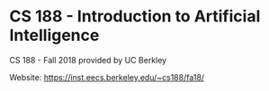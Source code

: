 # CS 188 - Introduction to Artificial Intelligence

CS 188 - Fall 2018 provided by UC Berkley

Website: https://inst.eecs.berkeley.edu/~cs188/fa18/

